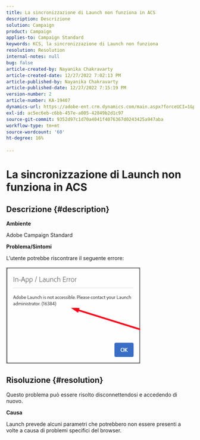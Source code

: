 ```yaml
---
title: La sincronizzazione di Launch non funziona in ACS
description: Descrizione
solution: Campaign
product: Campaign
applies-to: Campaign Standard
keywords: KCS, la sincronizzazione di Launch non funziona
resolution: Resolution
internal-notes: null
bug: false
article-created-by: Nayanika Chakravarty
article-created-date: 12/27/2022 7:02:13 PM
article-published-by: Nayanika Chakravarty
article-published-date: 12/27/2022 7:15:19 PM
version-number: 2
article-number: KA-19407
dynamics-url: https://adobe-ent.crm.dynamics.com/main.aspx?forceUCI=1&pagetype=entityrecord&etn=knowledgearticle&id=c5223af7-1886-ed11-81ac-6045bd006079
exl-id: ac5ec6eb-c6bb-457e-a805-42849b2d1c97
source-git-commit: 9352d97c1d70a4041f4076367d0243425a947aba
workflow-type: tm+mt
source-wordcount: '60'
ht-degree: 16%

---
```


# La sincronizzazione di Launch non funziona in ACS

## Descrizione {#description}


<b>Ambiente</b>

Adobe Campaign Standard



<b>Problema/Sintomi</b>

L’utente potrebbe riscontrare il seguente errore:
<br><br>![](assets/___c6223af7-1886-ed11-81ac-6045bd006079___.png)<br>

## Risoluzione {#resolution}


Questo problema può essere risolto disconnettendosi e accedendo di nuovo.

<b>Causa</b>

Launch prevede alcuni parametri che potrebbero non essere presenti a volte a causa di problemi specifici del browser.
